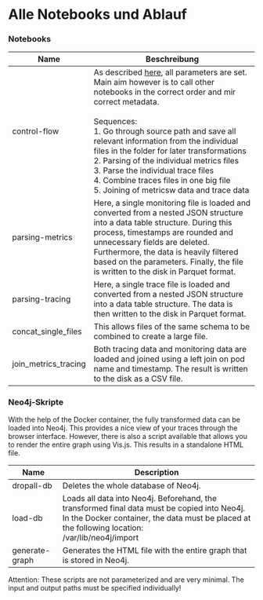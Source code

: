 # Alle Notebooks und Ablauf

### Notebooks

| Name                 | Beschreibung                                                                                                                                                                                                                                                                                                                                                                                                                                                                                                                                                                       |
|----------------------|------------------------------------------------------------------------------------------------------------------------------------------------------------------------------------------------------------------------------------------------------------------------------------------------------------------------------------------------------------------------------------------------------------------------------------------------------------------------------------------------------------------------------------------------------------------------------------|
| control-flow         | As described [here](get-started.md), all parameters are set. Main aim however is to call other notebooks in the correct order and mir correct metadata. <br/><br/>Sequences:<br/> 1. Go through source path and save all relevant information from the individual files in the folder for later transformations<br/>2. Parsing of the individual metrics files <br/>3. Parse the individual trace files<br/> 4. Combine traces files in one big file<br/>5. Joining of metricsw data and trace data |
| parsing-metrics      | Here, a single monitoring file is loaded and converted from a nested JSON structure into a data table structure. During this process, timestamps are rounded and unnecessary fields are deleted. Furthermore, the data is heavily filtered based on the parameters. Finally, the file is written to the disk in Parquet format.                                                                                                                                                                                                                               |
| parsing-tracing      | Here, a single trace file is loaded and converted from a nested JSON structure into a data table structure. The data is then written to the disk in Parquet format.                                                                                                                                                                                                                                                                                                                                                                     |
| concat_single_files  | This allows files of the same schema to be combined to create a large file.                                                                                                                                                                                                                                                                                                                                                                                                                                                                              |
| join_metrics_tracing | Both tracing data and monitoring data are loaded and joined using a left join on pod name and timestamp. The result is written to the disk as a CSV file.                                                                                                                                                                                                                                                                                                                                                                         |

### Neo4j-Skripte

With the help of the Docker container, the fully transformed data can be loaded into Neo4j. This provides a nice view of your traces through the browser interface. However, there is also a script available that allows you to render the entire graph using Vis.js. This results in a standalone HTML file.


| Name           | Description                                                                                                                                                                                  |
|----------------|-----------------------------------------------------------------------------------------------------------------------------------------------------------------------------------------------|
| dropall-db     | Deletes the whole database of Neo4j.                                                                                                                                                       |
| load-db        | Loads all data into Neo4j. Beforehand, the transformed final data must be copied into Neo4j. In the Docker container, the data must be placed at the following location:<br/>/var/lib/neo4j/import |
| generate-graph | Generates the HTML file with the entire graph that is stored in Neo4j.                                                                                                       |

Attention: These scripts are not parameterized and are very minimal. The input and output paths must be specified individually!
